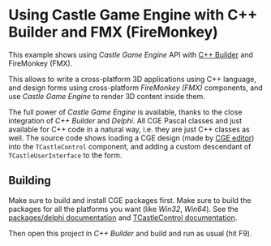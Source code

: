 # Using Castle Game Engine with C++ Builder and FMX (FireMonkey)

This example shows using _Castle Game Engine_ API with [C++ Builder](https://www.embarcadero.com/products/cbuilder/) and FireMonkey (FMX).

This allows to write a cross-platform 3D applications using C++ language, and design forms using cross-platform _FireMonkey (FMX)_ components, and use _Castle Game Engine_ to render 3D content inside them.

The full power of _Castle Game Engine_ is available, thanks to the close integration of _C++ Builder_ and _Delphi_. All CGE Pascal classes and just available for C++ code in a natural way, i.e. they are just C++ classes as well. The source code shows loading a CGE design (made by [CGE editor](https://castle-engine.io/editor)) into the `TCastleControl` component, and adding a custom descendant of `TCastleUserInterface` to the form.

## Building

Make sure to build and install CGE packages first. Make sure to build the packages for all the platforms you want (like _Win32_, _Win64_). See the [packages/delphi documentation](https://github.com/castle-engine/castle-engine/tree/master/packages/delphi) and [TCastleControl documentation](https://castle-engine.io/control_on_form).

Then open this project in _C++ Builder_ and build and run as usual (hit F9).
